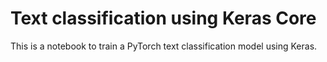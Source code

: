 # Text classification using Keras Core

This is a notebook to train a PyTorch text classification model using Keras.

